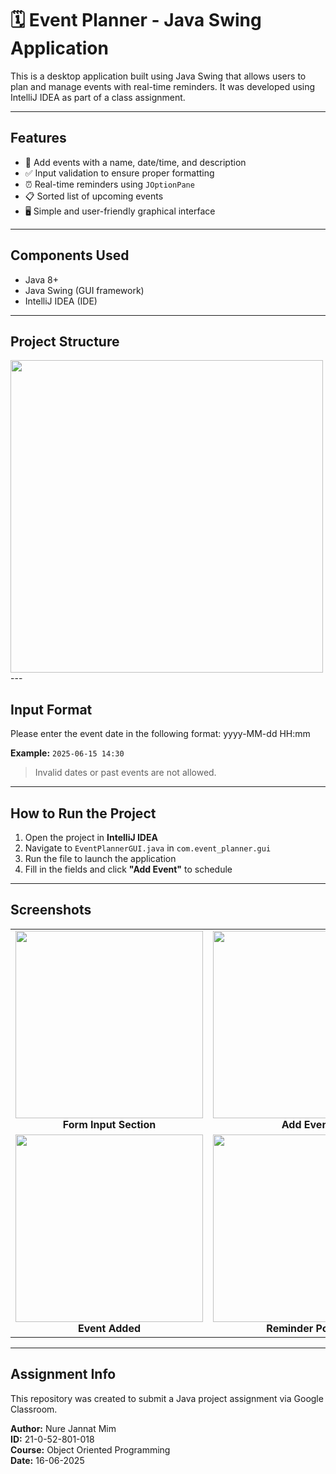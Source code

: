 # 🗓️ Event Planner - Java Swing Application

This is a desktop application built using Java Swing that allows users to plan and manage events with real-time reminders. 
It was developed using IntelliJ IDEA as part of a class assignment.

---

## Features

- 📝 Add events with a name, date/time, and description
- ✅ Input validation to ensure proper formatting
- ⏰ Real-time reminders using `JOptionPane`
- 📋 Sorted list of upcoming events
- 🖥️ Simple and user-friendly graphical interface

---

## Components Used

- Java 8+
- Java Swing (GUI framework)
- IntelliJ IDEA (IDE)

---

## Project Structure

<img src="https://github.com/user-attachments/assets/625708e7-89b1-44d6-bd5a-e4343beb09fe" width="500"/>
---

## Input Format

Please enter the event date in the following format:
yyyy-MM-dd HH:mm

**Example:** `2025-06-15 14:30`

> Invalid dates or past events are not allowed.

---

## How to Run the Project

1. Open the project in **IntelliJ IDEA**
2. Navigate to `EventPlannerGUI.java` in `com.event_planner.gui`
3. Run the file to launch the application
4. Fill in the fields and click **"Add Event"** to schedule

---

## Screenshots

<table>
  <tr>
    <td align="center">
      <img src="https://github.com/user-attachments/assets/af6c138f-f8b5-432a-817c-8e9254fb229e" width="300"/><br/>
      <b>Form Input Section</b>
    </td>
    <td align="center">
      <img src="https://github.com/user-attachments/assets/e44a2fc1-3d86-4a4d-8c35-614ee8c7b769" width="300"/><br/>
      <b>Add Event</b>
    </td>
  </tr>
  <tr>
    <td align="center">
      <img src="https://github.com/user-attachments/assets/fb2f529f-e77b-4409-a861-7695be52770c" width="300"/><br/>
      <b>Event Added</b>
    </td>
    <td align="center">
      <img src="https://github.com/user-attachments/assets/87da00fc-743e-4896-a763-8b12b9f95b43" width="300"/><br/>
      <b>Reminder Popup</b>
    </td>
  </tr>
</table>


---

## Assignment Info

This repository was created to submit a Java project assignment via Google Classroom.

**Author:** Nure Jannat Mim  
**ID:** 21-0-52-801-018  
**Course:** Object Oriented Programming     
**Date:** 16-06-2025  
